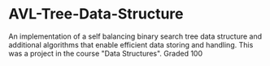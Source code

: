 # AVL-Tree-Data-Structure
An implementation of a self balancing binary search tree data structure and additional algorithms that enable efficient data storing and handling.
This was a project in the course "Data Structures". Graded 100
